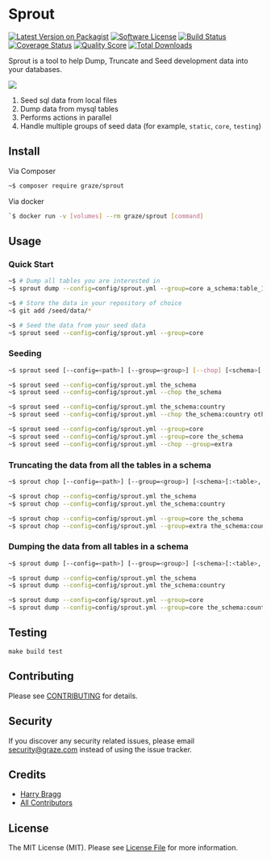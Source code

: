 # Sprout

[![Latest Version on Packagist](https://img.shields.io/packagist/v/graze/sprout.svg?style=flat-square)](https://packagist.org/packages/graze/sprout)
[![Software License](https://img.shields.io/badge/license-MIT-brightgreen.svg?style=flat-square)](LICENSE.md)
[![Build Status](https://img.shields.io/travis/graze/sprout/master.svg?style=flat-square)](https://travis-ci.org/graze/sprout)
[![Coverage Status](https://img.shields.io/scrutinizer/coverage/g/graze/sprout.svg?style=flat-square)](https://scrutinizer-ci.com/g/graze/sprout/code-structure)
[![Quality Score](https://img.shields.io/scrutinizer/g/graze/sprout.svg?style=flat-square)](https://scrutinizer-ci.com/g/graze/sprout)
[![Total Downloads](https://img.shields.io/packagist/dt/graze/sprout.svg?style=flat-square)](https://packagist.org/packages/graze/sprout)

Sprout is a tool to help Dump, Truncate and Seed development data into your databases.

![](https://78.media.tumblr.com/534425eb11706448af8ce5838629f76d/tumblr_inline_n9t8gdzC7p1qzjzhu.gif)

1. Seed sql data from local files
1. Dump data from mysql tables 
1. Performs actions in parallel
1. Handle multiple groups of seed data (for example, `static`, `core`, `testing`)

## Install

Via Composer

```bash
~$ composer require graze/sprout
```

Via docker

```bash
`$ docker run -v [volumes] --rm graze/sprout [command]
```

## Usage

### Quick Start

```bash
~$ # Dump all tables you are interested in
~$ sprout dump --config=config/sprout.yml --group=core a_schema:table_1,table_2 ...

~$ # Store the data in your repository of choice
~$ git add /seed/data/*

~$ # Seed the data from your seed data
~$ sprout seed --config=config/sprout.yml --group=core
```

### Seeding

```bash
~$ sprout seed [--config=<path>] [--group=<group>] [--chop] [<schema>[:<table>,...]] ...

~$ sprout seed --config=config/sprout.yml the_schema
~$ sprout seed --config=config/sprout.yml --chop the_schema

~$ sprout seed --config=config/sprout.yml the_schema:country
~$ sprout seed --config=config/sprout.yml --chop the_schema:country other_schema:planets

~$ sprout seed --config=config/sprout.yml --group=core
~$ sprout seed --config=config/sprout.yml --group=core the_schema
~$ sprout seed --config=config/sprout.yml --chop --group=extra
```

### Truncating the data from all the tables in a schema

```bash
~$ sprout chop [--config=<path>] [--group=<group>] [<schema>[:<table>,...]] ...

~$ sprout chop --config=config/sprout.yml the_schema
~$ sprout chop --config=config/sprout.yml the_schema:country

~$ sprout chop --config=config/sprout.yml --group=core the_schema
~$ sprout chop --config=config/sprout.yml --group=extra the_schema:country
```

### Dumping the data from all tables in a schema

```bash
~$ sprout dump [--config=<path>] [--group=<group>] [<schema>[:<table>,...]] ...

~$ sprout dump --config=config/sprout.yml the_schema
~$ sprout dump --config=config/sprout.yml the_schema:country

~$ sprout dump --config=config/sprout.yml --group=core
~$ sprout dump --config=config/sprout.yml --group=core the_schema:country
```

## Testing

```shell
make build test
```

## Contributing

Please see [CONTRIBUTING](CONTRIBUTING.md) for details.

## Security

If you discover any security related issues, please email security@graze.com instead of using the issue tracker.

## Credits

- [Harry Bragg](https://github.com/h-bragg)
- [All Contributors](../../contributors)

## License

The MIT License (MIT). Please see [License File](LICENSE.md) for more information.
